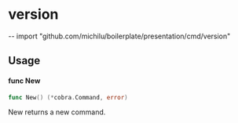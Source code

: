 # version
--
    import "github.com/michilu/boilerplate/presentation/cmd/version"


## Usage

#### func  New

```go
func New() (*cobra.Command, error)
```
New returns a new command.

